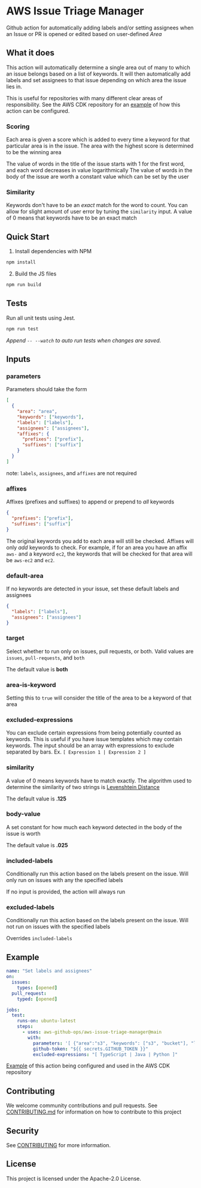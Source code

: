 # AWS Issue Triage Manager

Github action for automatically adding labels and/or setting assignees when an Issue or PR is opened or edited based on user-defined _Area_

## What it does

This action will automatically determine a single area out of many to which an issue belongs based on a list of keywords. It will then automatically add labels and set assignees to that issue depending on which area the issue lies in.

This is useful for repositories with many different clear areas of responsibility. See the AWS CDK repository for an [example](https://github.com/aws/aws-cdk/blob/master/.github/workflows/issue-label-assign.yml) of how this action can be configured.

### Scoring

Each area is given a score which is added to every time a keyword for that particular area is in the issue. The area with the highest score is determined to be the winning area

The value of words in the title of the issue starts with 1 for the first word, and each word decreases in value logarithmically
The value of words in the body of the issue are worth a constant value which can be set by the user

### Similarity

Keywords don't have to be an _exact_ match for the word to count. You can allow for slight amount of user error by tuning the `similarity` input. A value of 0 means that keywords have to be an exact match

## Quick Start

1. Install dependencies with NPM

```sh
npm install
```

2. Build the JS files

```sh
npm run build
```

## Tests

Run all unit tests using Jest.

```sh
npm run test
```

_Append `-- --watch` to auto run tests when changes are saved._

## Inputs

### parameters
Parameters should take the form
```json
[
  {
    "area": "area",
    "keywords": ["keywords"],
    "labels": ["labels"],
    "assignees": ["assignees"],
    "affixes": {
      "prefixes": ["prefix"],
      "suffixes": ["suffix"]
    }
  }
]
```

note: `labels`, `assignees`, and `affixes` are not required

### affixes
Affixes (prefixes and suffixes) to append or prepend to _all_ keywords
```json
{
  "prefixes": ["prefix"],
  "suffixes": ["suffix"]
}
```

The original keywords you add to each area will still be checked. Affixes will only *add* keywords to check.
For example, if for an area you have an affix `aws-` and a keyword `ec2`, the keywords that will be checked for that area will be `aws-ec2` and `ec2`.

### default-area
If no keywords are detected in your issue, set these default labels and assignees
```json
{
  "labels": ["labels"],
  "assignees": ["assignees"]
}
```

### target
Select whether to run only on issues, pull requests, or both. Valid values are `issues`, `pull-requests`, and `both`

The default value is **both**

### area-is-keyword
Setting this to `true` will consider the title of the area to be a keyword of that area

### excluded-expressions

You can exclude certain expressions from being potentially counted as keywords. This is useful if you have issue templates which may contain keywords.
The input should be an array with expressions to exclude separated by bars. Ex. `[ Expression 1 | Expression 2 ]`

### similarity
A value of 0 means keywords have to match exactly. The algorithm used to determine the similarity of two strings is [Levenshtein Distance](https://en.wikipedia.org/wiki/Levenshtein_distance)

The default value is **.125**

### body-value
A set constant for how much each keyword detected in the body of the issue is worth

The default value is **.025**

### included-labels
Conditionally run this action based on the labels present on the issue. Will only run on issues with any the specified labels

If no input is provided, the action will always run

### excluded-labels
Conditionally run this action based on the labels present on the issue. Will not run on issues with the specified labels

Overrides `included-labels`

## Example

```yaml
name: "Set labels and assignees"
on:
  issues:
    types: [opened]
  pull_request:
    typed: [opened]

jobs:
  test:
    runs-on: ubuntu-latest
    steps:
      - uses: aws-github-ops/aws-issue-triage-manager@main
        with:
          parameters: '[ {"area":"s3", "keywords": ["s3", "bucket"], "labels": ["s3"], "assignees": ["s3Dev"]}, {"area": "ec2", "keywords": ["ec2", "instance"], "labels": ["ec2"], "assignees": ["ec2Dev"]}]'
          github-token: "${{ secrets.GITHUB_TOKEN }}"
          excluded-expressions: "[ TypeScript | Java | Python ]"
```

[Example](https://github.com/aws/aws-cdk/blob/master/.github/workflows/issue-label-assign.yml) of this action being configured and used in the AWS CDK repository


## Contributing

We welcome community contributions and pull requests. See [CONTRIBUTING.md](./CONTRIBUTING.md) for information on how to contribute to this project

## Security

See [CONTRIBUTING](CONTRIBUTING.md#security-issue-notifications) for more information.

## License

This project is licensed under the Apache-2.0 License.

